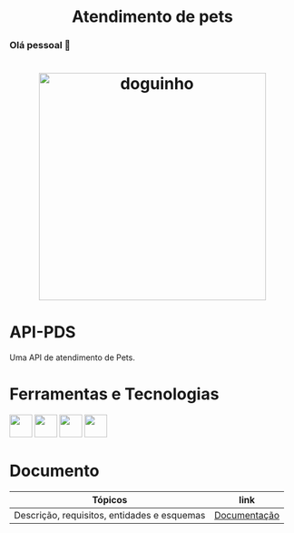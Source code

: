 <h1 align="center">Atendimento de pets</h1>

### Olá pessoal 👋

<h1 align="center">
  <img height="400" title="doguinho" src="https://pa1.narvii.com/6716/dd875576fce4814336ac13e5b93d36f173e7316a_hq.gif"/>
</h1>

# API-PDS
Uma API de atendimento de Pets.

# Ferramentas e Tecnologias
<img src="https://cdn.jsdelivr.net/gh/devicons/devicon/icons/nodejs/nodejs-original-wordmark.svg" width="40" height="40"/>  <img src="https://cdn.jsdelivr.net/gh/devicons/devicon/icons/javascript/javascript-original.svg" width="40" height="40"/>  <img src="https://cdn.jsdelivr.net/gh/devicons/devicon/icons/express/express-original-wordmark.svg" width="40" height="40"/>  <img src="https://cdn.jsdelivr.net/gh/devicons/devicon/icons/mongodb/mongodb-original-wordmark.svg" width="40" height="40"/>

# Documento

| Tópicos  |  link  |
| ------------------- | ------------------- |
|  Descrição, requisitos, entidades e esquemas |  <a href="https://github.com/DenilsonRabelo/API-PDS/blob/master/docs/ProjetoFinalPDS.pdf">Documentação</a> 
 

                                                     
                                                     
          

          
                    

          
          

          
          
